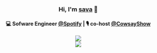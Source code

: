 <h3 align="center"> Hi, I'm <a href="https://sava.dev">sava</a> 👋</h3>

<h4 align="center">
  💻 Sofware Engineer <a href="https://github.com/spotify">@Spotify</a> | 🎙️ co-host <a href="https://cowsay.show/">@CowsayShow</a>
</h4>

<p align="center">
  <img src="https://github-readme-streak-stats.herokuapp.com?user=savionok&theme=tokyonight_duo&hide_border=true&background=FFFFFF00">
  <br>
  <img src="https://api.visitorbadge.io/api/visitors?path=https%3A%2F%2Fgithub.com%2Fsavionok%2Fsavionok&label=x&labelColor=%23ffffff&countColor=%23d9e3f0&style=flat">
</p>
